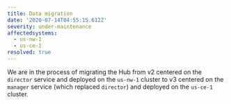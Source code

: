 ```yaml
---
title: Data migration
date: '2020-07-14T04:55:15.612Z'
severity: under-maintenance
affectedsystems:
  - us-nw-1
  - us-ce-1
resolved: true
---
```


We are in the process of migrating the Hub from v2 centered on the `director` service and deployed on the `us-nw-1` cluster to v3 centered on the `manager` service (which replaced `director`) and deployed on the `us-ce-1` cluster.

